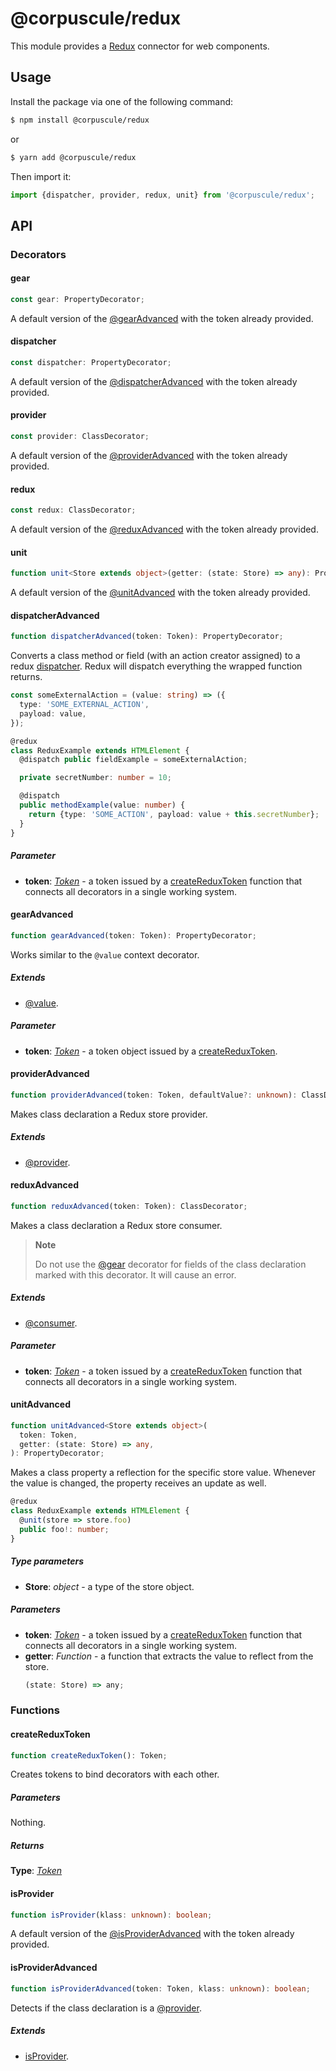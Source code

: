 # @corpuscule/redux

This module provides a [Redux](https://redux.js.org/) connector for web
components.

## Usage

Install the package via one of the following command:

```bash
$ npm install @corpuscule/redux
```

or

```bash
$ yarn add @corpuscule/redux
```

Then import it:

```typescript
import {dispatcher, provider, redux, unit} from '@corpuscule/redux';
```

## API

### Decorators

#### gear

```typescript
const gear: PropertyDecorator;
```

A default version of the [@gearAdvanced](#gearadvanced) with the token already
provided.

#### dispatcher

```typescript
const dispatcher: PropertyDecorator;
```

A default version of the [@dispatcherAdvanced](#dispatcheradvanced) with the
token already provided.

#### provider

```typescript
const provider: ClassDecorator;
```

A default version of the [@providerAdvanced](#provideradvanced) with the token
already provided.

#### redux

```typescript
const redux: ClassDecorator;
```

A default version of the [@reduxAdvanced](#reduxadvanced) with the token already
provided.

#### unit

```typescript
function unit<Store extends object>(getter: (state: Store) => any): PropertyDecorator;
```

A default version of the [@unitAdvanced](#unitadvanced) with the token already
provided.

#### dispatcherAdvanced

```typescript
function dispatcherAdvanced(token: Token): PropertyDecorator;
```

Converts a class method or field (with an action creator assigned) to a redux
[dispatcher](https://redux.js.org/api/store#dispatch). Redux will dispatch
everything the wrapped function returns.

```typescript
const someExternalAction = (value: string) => ({
  type: 'SOME_EXTERNAL_ACTION',
  payload: value,
});

@redux
class ReduxExample extends HTMLElement {
  @dispatch public fieldExample = someExternalAction;

  private secretNumber: number = 10;

  @dispatch
  public methodExample(value: number) {
    return {type: 'SOME_ACTION', payload: value + this.secretNumber};
  }
}
```

##### Parameter

- **token**: _[Token](../../utils/docs/tokenRegistry.md#token)_ - a token issued
  by a [createReduxToken](#createreduxtoken) function that connects all decorators
  in a single working system.

#### gearAdvanced

```typescript
function gearAdvanced(token: Token): PropertyDecorator;
```

Works similar to the `@value` context decorator.

##### Extends

- [@value](../../context/docs/index.md#value).

##### Parameter

- **token**: _[Token](../../utils/docs/tokenRegistry.md#token)_ - a token object
  issued by a [createReduxToken](#createreduxtoken).

#### providerAdvanced

```typescript
function providerAdvanced(token: Token, defaultValue?: unknown): ClassDecorator;
```

Makes class declaration a Redux store provider.

##### Extends

- [@provider](../../context/docs/index.md#provider).

#### reduxAdvanced

```typescript
function reduxAdvanced(token: Token): ClassDecorator;
```

Makes a class declaration a Redux store consumer.

> **Note**
>
> Do not use the [@gear](#gearadvanced) decorator for fields of the class
> declaration marked with this decorator. It will cause an error.

##### Extends

- [@consumer](../../context/docs/index.md#consumer).

##### Parameter

- **token**: _[Token](../../utils/docs/tokenRegistry.md#token)_ - a token issued
  by a [createReduxToken](#createreduxtoken) function that connects all
  decorators in a single working system.

#### unitAdvanced

```typescript
function unitAdvanced<Store extends object>(
  token: Token,
  getter: (state: Store) => any,
): PropertyDecorator;
```

Makes a class property a reflection for the specific store value. Whenever the
value is changed, the property receives an update as well.

```typescript
@redux
class ReduxExample extends HTMLElement {
  @unit(store => store.foo)
  public foo!: number;
}
```

##### Type parameters

- **Store**: _object_ - a type of the store object.

##### Parameters

- **token**: _[Token](../../utils/docs/tokenRegistry.md#token)_ - a token issued
  by a [createReduxToken](#createreduxtoken) function that connects all
  decorators in a single working system.
- **getter**: _Function_ - a function that extracts the value to reflect from
  the store.
  ```typescript
  (state: Store) => any;
  ```

### Functions

#### createReduxToken

```typescript
function createReduxToken(): Token;
```

Creates tokens to bind decorators with each other.

##### Parameters

Nothing.

##### Returns

**Type**: _[Token](../../utils/docs/tokenRegistry.md#token)_

#### isProvider

```typescript
function isProvider(klass: unknown): boolean;
```

A default version of the [@isProviderAdvanced](#isprovideradvanced) with the
token already provided.

#### isProviderAdvanced

```typescript
function isProviderAdvanced(token: Token, klass: unknown): boolean;
```

Detects if the class declaration is a [@provider](#provideradvanced).

##### Extends

- [isProvider](../../context/docs/index.md#isprovider).
